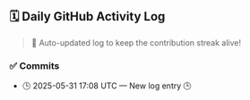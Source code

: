 ## 🗓️ Daily GitHub Activity Log

> 🤖 Auto-updated log to keep the contribution streak alive!

### ✅ Commits

- 🕒 2025-05-31 17:08 UTC — New log entry 🕒

